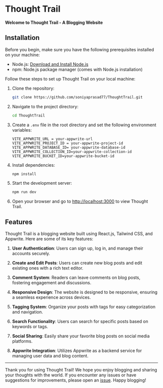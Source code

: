 # Thought Trail

**Welcome to Thought Trail - A Blogging Website**

## Installation

Before you begin, make sure you have the following prerequisites installed on your machine:

- Node.js: [Download and Install Node.js](https://nodejs.org/)
- npm: Node.js package manager (comes with Node.js installation)

Follow these steps to set up Thought Trail on your local machine:

1. Clone the repository:
   ```bash
   git clone https://github.com/soniyaprasad77/ThoughtTrail.git
   ```

2. Navigate to the project directory:
   ```bash
   cd ThoughtTrail
   ```



3. Create a `.env` file in the root directory and set the following environment variables:
   ```env
   VITE_APPWRITE_URL = your-appwrite-url
   VITE_APPWRITE_PROJECT_ID = your-appwrite-project-id
   VITE_APPWRITE_DATABASE_ID= your-appwrite-database-id
   VITE_APPWRITE_COLLECTION_ID=your-appwrite-collection-id
   VITE_APPWRITE_BUCKET_ID=your-appwrite-bucket-id
   ```
4. Install dependencies:
   ```bash
   npm install
   ```
   
5. Start the development server:
   ```bash
   npm run dev
   ```

6. Open your browser and go to [http://localhost:3000](http://localhost:5173) to view Thought Trail.

## Features

Thought Trail is a blogging website built using React.js, Tailwind CSS, and Appwrite. Here are some of its key features:

1. **User Authentication**: Users can sign up, log in, and manage their accounts securely.

2. **Create and Edit Posts**: Users can create new blog posts and edit existing ones with a rich text editor.

3. **Comment System**: Readers can leave comments on blog posts, fostering engagement and discussions.

4. **Responsive Design**: The website is designed to be responsive, ensuring a seamless experience across devices.

5. **Tagging System**: Organize your posts with tags for easy categorization and navigation.

6. **Search Functionality**: Users can search for specific posts based on keywords or tags.

7. **Social Sharing**: Easily share your favorite blog posts on social media platforms.

8. **Appwrite Integration**: Utilizes Appwrite as a backend service for managing user data and blog content.


---

Thank you for using Thought Trail! We hope you enjoy blogging and sharing your thoughts with the world. If you encounter any issues or have suggestions for improvements, please open an [issue](https://github.com/your-username/thought-trail/issues). Happy blogging!
